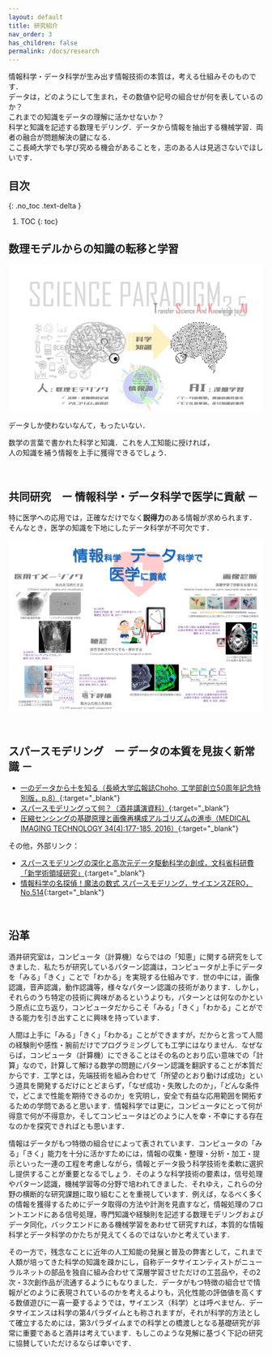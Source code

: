 ```yaml
---
layout: default
title: 研究紹介
nav_order: 3
has_children: false
permalink: /docs/research
---
```


情報科学・データ科学が生み出す情報技術の本質は，考える仕組みそのものです．<br>
データは，どのようにして生まれ，その数値や記号の組合せが何を表しているのか？<br>
これまでの知識をデータの理解に活かせないか？<br>
科学と知識を記述する数理モデリング．データから情報を抽出する機械学習．両者の融合が問題解決の鍵になる．<br>
ここ長崎大学でも学び究める機会があることを，志のある人は見逃さないでほしいです．

## 目次
{: .no_toc .text-delta }

1. TOC
{: toc}


## 数理モデルからの知識の転移と学習
![](tsakAI1080t.png)

データしか使わないなんて，もったいない．

数学の言葉で書かれた<span class="text-red-000">科</span>学と<span class="text-red-000">知</span>識．これを<span class="text-red-000">人工知能</span>に授ければ，<br>
人の知識を補う情報を上手に獲得できるでしょう．


<br>

## 共同研究　ー 情報科学・データ科学で医学に貢献 －

特に<span class="text-blue-100">医学</span>への応用では，正確なだけでなく**説得力**のある<span class="text-blue-100">情報</span>が求められます．<br>
そんなとき，医学の知識を下地にした<span class="text-blue-100">データ科学</span>が不可欠です．

![](jw_med1080t.png)

<br>

## スパースモデリング　ー データの本質を見抜く新常識 －

- [一のデータから十を知る（長崎大学広報誌Choho, 工学部創立50周年記念特別版，p.8）](http://www.eng.nagasaki-u.ac.jp/data/choho_50th.pdf#page=8){:target="_blank"}
- [スパースモデリングって何？（酒井講演資料）](https://sites.google.com/site/tsakailab/lecture){:target="_blank"}
- [圧縮センシングの基礎原理と画像再構成アルゴリズムの進歩（MEDICAL IMAGING TECHNOLOGY 34(4):177-185, 2016）](https://doi.org/10.11409/mit.34.177){:target="_blank"}

その他，外部リンク：

- [スパースモデリングの深化と高次元データ駆動科学の創成，文科省科研費「新学術領域研究」](http://sparse-modeling.jp/about/){:target="_blank"}
- [情報科学の名探偵！魔法の数式 スパースモデリング，サイエンスZERO，No.514](https://www.google.co.jp/search?safe=off&biw=1089&bih=935&ei=VIwBWpnuLISW8gXokKrgDA&q=%E6%83%85%E5%A0%B1%E7%A7%91%E5%AD%A6%E3%81%AE%E5%90%8D%E6%8E%A2%E5%81%B5%EF%BC%81%E9%AD%94%E6%B3%95%E3%81%AE%E6%95%B0%E5%BC%8F+%E3%82%B9%E3%83%91%E3%83%BC%E3%82%B9%E3%83%A2%E3%83%87%E3%83%AA%E3%83%B3%E3%82%B0+%E3%82%B5%E3%82%A4%E3%82%A8%E3%83%B3%E3%82%B9ZERO+No.514&oq=%E6%83%85%E5%A0%B1%E7%A7%91%E5%AD%A6%E3%81%AE%E5%90%8D%E6%8E%A2%E5%81%B5%EF%BC%81%E9%AD%94%E6%B3%95%E3%81%AE%E6%95%B0%E5%BC%8F+%E3%82%B9%E3%83%91%E3%83%BC%E3%82%B9%E3%83%A2%E3%83%87%E3%83%AA%E3%83%B3%E3%82%B0+%E3%82%B5%E3%82%A4%E3%82%A8%E3%83%B3%E3%82%B9ZERO+No.514&gs_l=psy-ab.12..35i39k1.13784.16996.0.22392.4.4.0.0.0.0.104.387.3j1.4.0....0...1.1.64.psy-ab..0.2.199....0.Yx6lF_k00Fk){:target="_blank"}


<br>

## 沿革

酒井研究室は，コンピュータ（計算機）ならではの「知恵」に関する研究をしてきました．私たちが研究しているパターン認識は，コンピュータが上手にデータを「みる」「きく」ことで「わかる」を実現する仕組みです．世の中には，画像認識，音声認識，動作認識等，様々なパターン認識の技術があります．しかし，それらのうち特定の技術に興味があるというよりも，パターンとは何なのかという原点に立ち返り，コンピュータだからこそ「みる」「きく」「わかる」ことができる能力を引き出すことに興味を持っています．

人間は上手に「みる」「きく」「わかる」ことができますが，だからと言って人間の経験則や感性・腕前だけでプログラミングしても工学にはなりません．なぜならば，コンピュータ（計算機）にできることはその名のとおり広い意味での「計算」なので，計算して解ける数学の問題にパターン認識を翻訳することが本質だからです．工学とは，先端技術を組み合わせて「所望のとおり動けば成功」という道具を開発するだけにとどまらず，「なぜ成功・失敗したのか」，「どんな条件で，どこまで性能を期待できるのか」を究明し，安全で有益な応用範囲を開拓するための学問であると思います．情報科学では更に，コンピュータにとって何が得意で何が不得意か，そしてコンピュータはどのように人を幸・不幸にする存在なのかを探究できればとも思います．

情報はデータがもつ特徴の組合せによって表されています．コンピュータの「みる」「きく」能力を十分に活かすためには，情報の収集・整理・分析・加工・提示といった一連の工程を考慮しながら，情報とデータ扱う科学技術を柔軟に選択し提供することが重要となるでしょう．そのような科学技術の要素は，信号処理やパターン認識，機械学習等の分野で培われてきました．それゆえ，これらの分野の横断的な研究課題に取り組むことを重視しています．例えば，なるべく多くの情報を獲得するためにデータ取得の方法や計測を見直すなど，情報処理のフロントエンドにある信号処理，専門知識や経験則を記述する数理モデリングおよびデータ同化，バックエンドにある機械学習をあわせて研究すれば，本質的な情報科学とデータ科学のかたちが見えてくるのではないかと考えています．

その一方で，残念なことに近年の人工知能の発展と普及の弊害として，これまで人類が培ってきた科学の知識を疎かにし，自称データサイエンティストがニューラルネットの部品を独自に組み合わせて深層学習させただけの工芸品や，その2次・3次創作品が流通するようにもなりました．データがもつ特徴の組合せで情報がどのように表現されているのかを考えるよりも，汎化性能の評価値を高くする数値遊びに一喜一憂するようでは，サイエンス（科学）とは呼べません．データサイエンスは科学の第4パラダイムとも称されますが，それが科学的方法として確立するためには，第3パラダイムまでの科学との橋渡しとなる基礎研究が非常に重要であると酒井は考えています．もしこのような見解に基づく下記の研究に協賛していただけるならば幸いです．
